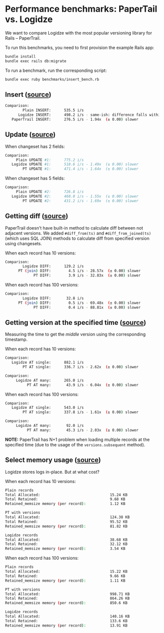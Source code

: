 # Performance benchmarks: PaperTail vs. Logidze

We want to compare Logidze with the most popular versioning library for Rails – PaperTrail.

To run this benchmarks, you need to first provision the example Rails app:

```sh
bundle install
bundle exec rails db:migrate
```

To run a benchmark, run the corresponding script:

```sh
bundle exec ruby benchmarks/insert_bench.rb
```

## Insert ([source](benchmarks/insert_bench.rb))

```sh
Comparison:
        Plain INSERT:      535.5 i/s
      Logidze INSERT:      498.2 i/s - same-ish: difference falls within error
   PaperTrail INSERT:      276.5 i/s - 1.94x  (± 0.00) slower
```

## Update ([source](benchmarks/update_bench.rb))

When changeset has 2 fields:

```sh
Comparison:
     Plain UPDATE #1:      775.2 i/s
   Logidze UPDATE #1:      518.6 i/s - 1.49x  (± 0.00) slower
        PT UPDATE #1:      471.4 i/s - 1.64x  (± 0.00) slower
```

When changeset has 5 fields:

```sh
Comparison:
     Plain UPDATE #2:      726.8 i/s
   Logidze UPDATE #2:      468.0 i/s - 1.55x  (± 0.00) slower
        PT UPDATE #2:      431.2 i/s - 1.69x  (± 0.00) slower
```

## Getting diff ([source](benchmarks/diff_bench.rb))

PaperTrail doesn't have built-in method to calculate diff between not adjacent versions.
We added `#diff_from(ts)` and `#diff_from_joined(ts)` (which uses SQL JOIN) methods to calculate diff from specified version using changesets.

When each record has 10 versions:

```sh
Comparison:
        Logidze DIFF:      129.2 i/s
      PT (join) DIFF:        4.5 i/s - 28.57x  (± 0.00) slower
             PT DIFF:        3.9 i/s - 32.83x  (± 0.00) slower
```

When each record has 100 versions:

```sh
Comparison:
        Logidze DIFF:       32.8 i/s
      PT (join) DIFF:        0.5 i/s - 69.48x  (± 0.00) slower
             PT DIFF:        0.4 i/s - 88.81x  (± 0.00) slower
```

## Getting version at the specified time ([source](benchmarks/version_at_bench.rb))

Measuring the time to get the _middle_ version using the corresponding timestamp.

When each record has 10 versions:

```sh
Comparison:
   Logidze AT single:      882.1 i/s
        PT AT single:      336.7 i/s - 2.62x  (± 0.00) slower

Comparison:
     Logidze AT many:      265.0 i/s
          PT AT many:       43.9 i/s - 6.04x  (± 0.00) slower
```

When each record has 100 versions:

```sh
Comparison:
   Logidze AT single:      543.0 i/s
        PT AT single:      337.8 i/s - 1.61x  (± 0.00) slower

Comparison:
     Logidze AT many:       92.0 i/s
          PT AT many:       45.3 i/s - 2.03x  (± 0.00) slower
```

**NOTE:** PaperTrail has N+1 problem when loading multiple records at the specified time (due to the usage of the `versions.subsequent` method).

## Select memory usage ([source](benchmarks/memory_profile.rb))

Logidze stores logs in-place. But at what cost?

When each record has 10 versions:

```sh
Plain records
Total Allocated:                                15.24 KB
Total Retained:                                 9.68 KB
Retained_memsize memory (per record):           1.12 KB

PT with versions
Total Allocated:                                124.38 KB
Total Retained:                                 95.52 KB
Retained_memsize memory (per record):           81.82 KB

Logidze records
Total Allocated:                                38.68 KB
Total Retained:                                 32.12 KB
Retained_memsize memory (per record):           3.54 KB
```

When each record has 100 versions:

```sh
Plain records
Total Allocated:                                15.22 KB
Total Retained:                                 9.66 KB
Retained_memsize memory (per record):           1.11 KB

PT with versions
Total Allocated:                                998.71 KB
Total Retained:                                 864.26 KB
Retained_memsize memory (per record):           850.6 KB

Logidze records
Total Allocated:                                140.16 KB
Total Retained:                                 133.6 KB
Retained_memsize memory (per record):           13.91 KB
```
